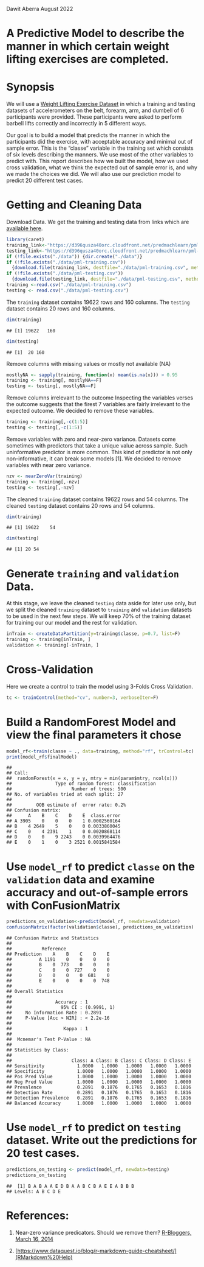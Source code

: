 Dawit Aberra
August 2022

# A Predictive Model to describe the manner in which certain weight lifting exercises are completed.

# Synopsis

We will use a [Weight Lifting Exercise
Dataset](http://groupware.les.inf.puc-rio.br/har) in which a training
and testing datasets of accelerometers on the belt, forearm, arm, and
dumbell of 6 participants were provided. These participants were asked
to perform barbell lifts correctly and incorrectly in 5 different ways.

Our goal is to build a model that predicts the manner in which the
participants did the exercise, with acceptable accuracy and minimal out
of sample error. This is the “classe” variable in the training set which
consists of six levels describing the manners. We use most of the other
variables to predict with. This report describes how we built the model,
how we used cross validation, what we think the expected out of sample
error is, and why we made the choices we did. We will also use our
prediction model to predict 20 different test cases.

# Getting and Cleaning Data

Download Data. We get the training and testing data from links which are
[available here](http://groupware.les.inf.puc-rio.br/har).

``` r
library(caret)
training_link<-"https://d396qusza40orc.cloudfront.net/predmachlearn/pml-training.csv"
testing_link<-"https://d396qusza40orc.cloudfront.net/predmachlearn/pml-testing.csv"
if (!file.exists("./data")) {dir.create("./data")}
if (!file.exists("./data/pml-training.csv")) 
  {download.file(training_link, destfile="./data/pml-training.csv", method="curl")}
if (!file.exists("./data/pml-testing.csv")) 
  {download.file(testing_link, destfile="./data/pml-testing.csv", method="curl")}
training <-read.csv("./data/pml-training.csv")
testing <- read.csv("./data/pml-testing.csv")
```

The `training` dataset contains 19622 rows and 160 columns. The
`testing` dataset contains 20 rows and 160 columns.

``` r
dim(training)
```

    ## [1] 19622   160

``` r
dim(testing)
```

    ## [1]  20 160

Remove columns with missing values or mostly not available (NA)

``` r
mostlyNA <- sapply(training, function(x) mean(is.na(x))) > 0.95
training <- training[, mostlyNA==F]
testing <- testing[, mostlyNA==F]
```

Remove columns irrelevant to the outcome Inspecting the variables verses
the outcome suggests that the firest 7 variables are fairly irrelevant
to the expected outcome. We decided to remove these variables.

``` r
training <- training[,-c(1:5)] 
testing <- testing[,-c(1:5)] 
```

Remove variables with zero and near-zero variance. Datasets come
sometimes with predictors that take a unique value across sample. Such
uninformative predictor is more common. This kind of predictor is not
only non-informative, it can break some models \[1\]. We decided to
remove variables with near zero variance.

``` r
nzv <- nearZeroVar(training)
training <- training[,-nzv]
testing <- testing[,-nzv]
```

The cleaned `training` dataset contains 19622 rows and 54 columns. The
cleaned `testing` dataset contains 20 rows and 54 columns.

``` r
dim(training)
```

    ## [1] 19622    54

``` r
dim(testing)
```

    ## [1] 20 54

# Generate `training` and `validation` Data.

At this stage, we leave the cleaned `testing` data aside for later use
only, but we split the cleaned `training` dataset to `training` and
`validation` datasets to be used in the next few steps. We will keep 70%
of the training dataset for training our our model and the rest for
validation.

``` r
inTrain <- createDataPartition(y=training$classe, p=0.7, list=F)
training <- training[inTrain, ]
validation <- training[-inTrain, ]
```

# Cross-Validation

Here we create a control to train the model using 3-Folds Cross
Validation.

``` r
tc <- trainControl(method="cv", number=3, verboseIter=F)
```

# Build a RandomForest Model and view the final parameters it chose

``` r
model_rf<-train(classe ~ ., data=training, method="rf", trControl=tc)
print(model_rf$finalModel)
```

    ## 
    ## Call:
    ##  randomForest(x = x, y = y, mtry = min(param$mtry, ncol(x))) 
    ##                Type of random forest: classification
    ##                      Number of trees: 500
    ## No. of variables tried at each split: 27
    ## 
    ##         OOB estimate of  error rate: 0.2%
    ## Confusion matrix:
    ##      A    B    C    D    E  class.error
    ## A 3905    0    0    0    1 0.0002560164
    ## B    4 2649    5    0    0 0.0033860045
    ## C    0    4 2391    1    0 0.0020868114
    ## D    0    0    9 2243    0 0.0039964476
    ## E    0    1    0    3 2521 0.0015841584

# Use `model_rf` to predict `classe` on the `validation` data and examine accuracy and out-of-sample errors with ConFusionMatrix

``` r
predictions_on_validation<-predict(model_rf, newdata=validation)
confusionMatrix(factor(validation$classe), predictions_on_validation)
```

    ## Confusion Matrix and Statistics
    ## 
    ##           Reference
    ## Prediction    A    B    C    D    E
    ##          A 1191    0    0    0    0
    ##          B    0  773    0    0    0
    ##          C    0    0  727    0    0
    ##          D    0    0    0  681    0
    ##          E    0    0    0    0  748
    ## 
    ## Overall Statistics
    ##                                      
    ##                Accuracy : 1          
    ##                  95% CI : (0.9991, 1)
    ##     No Information Rate : 0.2891     
    ##     P-Value [Acc > NIR] : < 2.2e-16  
    ##                                      
    ##                   Kappa : 1          
    ##                                      
    ##  Mcnemar's Test P-Value : NA         
    ## 
    ## Statistics by Class:
    ## 
    ##                      Class: A Class: B Class: C Class: D Class: E
    ## Sensitivity            1.0000   1.0000   1.0000   1.0000   1.0000
    ## Specificity            1.0000   1.0000   1.0000   1.0000   1.0000
    ## Pos Pred Value         1.0000   1.0000   1.0000   1.0000   1.0000
    ## Neg Pred Value         1.0000   1.0000   1.0000   1.0000   1.0000
    ## Prevalence             0.2891   0.1876   0.1765   0.1653   0.1816
    ## Detection Rate         0.2891   0.1876   0.1765   0.1653   0.1816
    ## Detection Prevalence   0.2891   0.1876   0.1765   0.1653   0.1816
    ## Balanced Accuracy      1.0000   1.0000   1.0000   1.0000   1.0000

# Use `model_rf` to predict on `testing` dataset. Write out the predictions for 20 test cases.

``` r
predictions_on_testing <- predict(model_rf, newdata=testing)
predictions_on_testing
```

    ##  [1] B A B A A E D B A A B C B A E E A B B B
    ## Levels: A B C D E

# References:

1.  Near-zero variance predicators. Should we remove them? [R-Bloggers,
    March 16,
    2014](https://www.r-bloggers.com/2014/03/near-zero-variance-predictors-should-we-remove-them/)

2.  [https://www.dataquest.io/blog/r-markdown-guide-cheatsheet/](RMarkdown%20Help)
